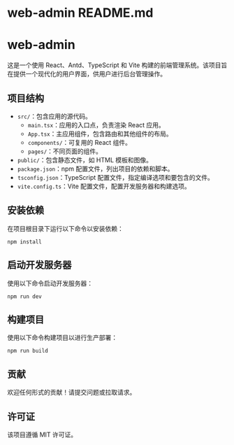 # web-admin README.md

# web-admin
这是一个使用 React、Antd、TypeScript 和 Vite 构建的前端管理系统。该项目旨在提供一个现代化的用户界面，供用户进行后台管理操作。

## 项目结构
- `src/`：包含应用的源代码。
  - `main.tsx`：应用的入口点，负责渲染 React 应用。
  - `App.tsx`：主应用组件，包含路由和其他组件的布局。
  - `components/`：可复用的 React 组件。
  - `pages/`：不同页面的组件。
- `public/`：包含静态文件，如 HTML 模板和图像。
- `package.json`：npm 配置文件，列出项目的依赖和脚本。
- `tsconfig.json`：TypeScript 配置文件，指定编译选项和要包含的文件。
- `vite.config.ts`：Vite 配置文件，配置开发服务器和构建选项。

## 安装依赖
在项目根目录下运行以下命令以安装依赖：
```
npm install
```

## 启动开发服务器
使用以下命令启动开发服务器：
```
npm run dev
```

## 构建项目
使用以下命令构建项目以进行生产部署：
```
npm run build
```

## 贡献
欢迎任何形式的贡献！请提交问题或拉取请求。

## 许可证
该项目遵循 MIT 许可证。